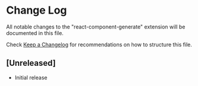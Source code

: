 # Change Log

All notable changes to the "react-component-generate" extension will be documented in this file.

Check [Keep a Changelog](http://keepachangelog.com/) for recommendations on how to structure this file.

## [Unreleased]

- Initial release